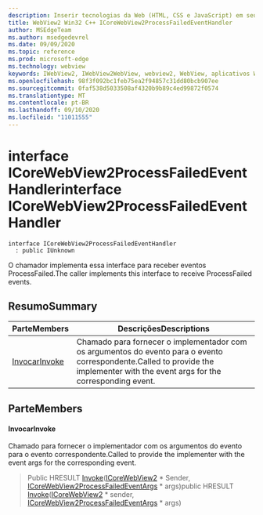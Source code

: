 ```yaml
---
description: Inserir tecnologias da Web (HTML, CSS e JavaScript) em seus aplicativos nativos com o controle WebView2 do Microsoft Edge
title: WebView2 Win32 C++ ICoreWebView2ProcessFailedEventHandler
author: MSEdgeTeam
ms.author: msedgedevrel
ms.date: 09/09/2020
ms.topic: reference
ms.prod: microsoft-edge
ms.technology: webview
keywords: IWebView2, IWebView2WebView, webview2, WebView, aplicativos Win32, Win32, Edge, ICoreWebView2, ICoreWebView2Controller, controle do navegador, HTML Edge, ICoreWebView2ProcessFailedEventHandler
ms.openlocfilehash: 98f3f092bc1feb75ea2f94857c31dd80bcb907ee
ms.sourcegitcommit: 0faf538d5033508af4320b9b89c4ed99872f0574
ms.translationtype: MT
ms.contentlocale: pt-BR
ms.lasthandoff: 09/10/2020
ms.locfileid: "11011555"
---
```

# <span data-ttu-id="c9685-104">interface ICoreWebView2ProcessFailedEventHandler</span><span class="sxs-lookup"><span data-stu-id="c9685-104">interface ICoreWebView2ProcessFailedEventHandler</span></span> 

```
interface ICoreWebView2ProcessFailedEventHandler
  : public IUnknown
```

<span data-ttu-id="c9685-105">O chamador implementa essa interface para receber eventos ProcessFailed.</span><span class="sxs-lookup"><span data-stu-id="c9685-105">The caller implements this interface to receive ProcessFailed events.</span></span>

## <span data-ttu-id="c9685-106">Resumo</span><span class="sxs-lookup"><span data-stu-id="c9685-106">Summary</span></span>

 <span data-ttu-id="c9685-107">Parte</span><span class="sxs-lookup"><span data-stu-id="c9685-107">Members</span></span>                        | <span data-ttu-id="c9685-108">Descrições</span><span class="sxs-lookup"><span data-stu-id="c9685-108">Descriptions</span></span>
--------------------------------|---------------------------------------------
[<span data-ttu-id="c9685-109">Invocar</span><span class="sxs-lookup"><span data-stu-id="c9685-109">Invoke</span></span>](#invoke) | <span data-ttu-id="c9685-110">Chamado para fornecer o implementador com os argumentos do evento para o evento correspondente.</span><span class="sxs-lookup"><span data-stu-id="c9685-110">Called to provide the implementer with the event args for the corresponding event.</span></span>

## <span data-ttu-id="c9685-111">Parte</span><span class="sxs-lookup"><span data-stu-id="c9685-111">Members</span></span>

#### <span data-ttu-id="c9685-112">Invocar</span><span class="sxs-lookup"><span data-stu-id="c9685-112">Invoke</span></span> 

<span data-ttu-id="c9685-113">Chamado para fornecer o implementador com os argumentos do evento para o evento correspondente.</span><span class="sxs-lookup"><span data-stu-id="c9685-113">Called to provide the implementer with the event args for the corresponding event.</span></span>

> <span data-ttu-id="c9685-114">Public HRESULT [Invoke](#invoke)([ICoreWebView2](icorewebview2.md) \* Sender, [ICoreWebView2ProcessFailedEventArgs](icorewebview2processfailedeventargs.md) \* args)</span><span class="sxs-lookup"><span data-stu-id="c9685-114">public HRESULT [Invoke](#invoke)([ICoreWebView2](icorewebview2.md) \* sender, [ICoreWebView2ProcessFailedEventArgs](icorewebview2processfailedeventargs.md) \* args)</span></span>

